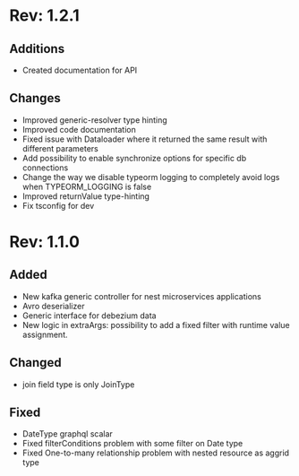 Rev: 1.2.1
=============
 
## Additions

* Created documentation for API

## Changes

* Improved generic-resolver type hinting
* Improved code documentation
* Fixed issue with Dataloader where it returned the same result with different parameters
* Add possibility to enable synchronize options for specific db connections
* Change the way we disable typeorm logging to completely avoid logs when TYPEORM_LOGGING is false
* Improved returnValue type-hinting
* Fix tsconfig for dev



Rev: 1.1.0
=============
 ## Added
- New kafka generic controller for nest microservices applications
- Avro deserializer
- Generic interface for debezium data
- New logic in extraArgs: possibility to add a fixed filter with runtime value assignment.

## Changed
- join field type is only JoinType

## Fixed
- DateType  graphql scalar
- Fixed filterConditions problem with some filter on Date type
- Fixed One-to-many relationship problem with nested resource as aggrid type
